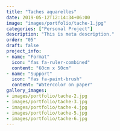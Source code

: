 ```yaml
---
title: "Taches aquarelles"
date: 2019-05-12T12:14:34+06:00
image: "images/portfolio/tache-1.jpg"
categories: ["Personal Project"]
description: "This is meta description."
order: "05"
draft: false
project_info:
- name: "Format"
  icon: "fas fa-ruler-combined"
  content: "60cm x 50cm"
- name: "Support"
  icon: "fas fa-paint-brush"
  content: "Watercolor on paper"
gallery_images:
- images/portfolio/tache-2.jpg
- images/portfolio/tache-3.jpg
- images/portfolio/tache-4.jpg
- images/portfolio/tache-5.jpg
- images/portfolio/tache-6.jpg
---
```

